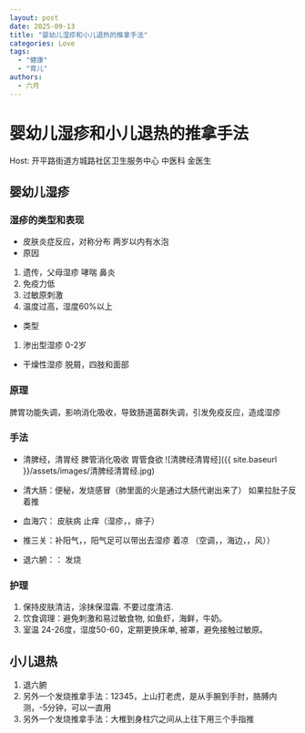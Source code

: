 ```yaml
---
layout: post
date: 2025-09-13
title: "婴幼儿湿疹和小儿退热的推拿手法"
categories: Love
tags:
  - "健康"
  - "育儿"
authors: 
  - 六月
---
```


# 婴幼儿湿疹和小儿退热的推拿手法

Host: 开平路街道方城路社区卫生服务中心 中医科 金医生

## 婴幼儿湿疹

### 湿疹的类型和表现

- 皮肤炎症反应，对称分布
  两岁以内有水泡
- 原因

1. 遗传，父母湿疹 哮喘 鼻炎
2. 免疫力低
3. 过敏原刺激
4. 温度过高，湿度60%以上

- 类型

1. 渗出型湿疹
   0-2岁

- 干燥性湿疹
  脱屑，四肢和面部

### 原理

脾胃功能失调，影响消化吸收，导致肠道菌群失调，引发免疫反应，造成湿疹

### 手法

- 清脾经，清胃经
  脾管消化吸收 胃管食欲
 ![清脾经清胃经]({{ site.baseurl }}/assets/images/清脾经清胃经.jpg)
- 清大肠：便秘，发烧感冒（肺里面的火是通过大肠代谢出来了）
  如果拉肚子反着推
- 血海穴：
  皮肤病 止痒（湿疹，，痱子）
  
- 推三关：补阳气，，阳气足可以带出去湿疹
  着凉 （空调，，海边，，风））
- 退六腑：：
  发烧

### 护理

1. 保持皮肤清洁，涂抹保湿霜. 不要过度清洁.
2. 饮食调理：避免刺激和易过敏食物, 如鱼虾，海鲜，牛奶。
3. 室温 24-26度，湿度50-60，定期更换床单, 被罩，避免接触过敏原。

## 小儿退热

1. 退六腑
2. 另外一个发烧推拿手法：12345，上山打老虎，是从手腕到手肘，胳膊内测，-5分钟，可以一直用
3. 另外一个发烧推拿手法：大椎到身柱穴之间从上往下用三个手指推

